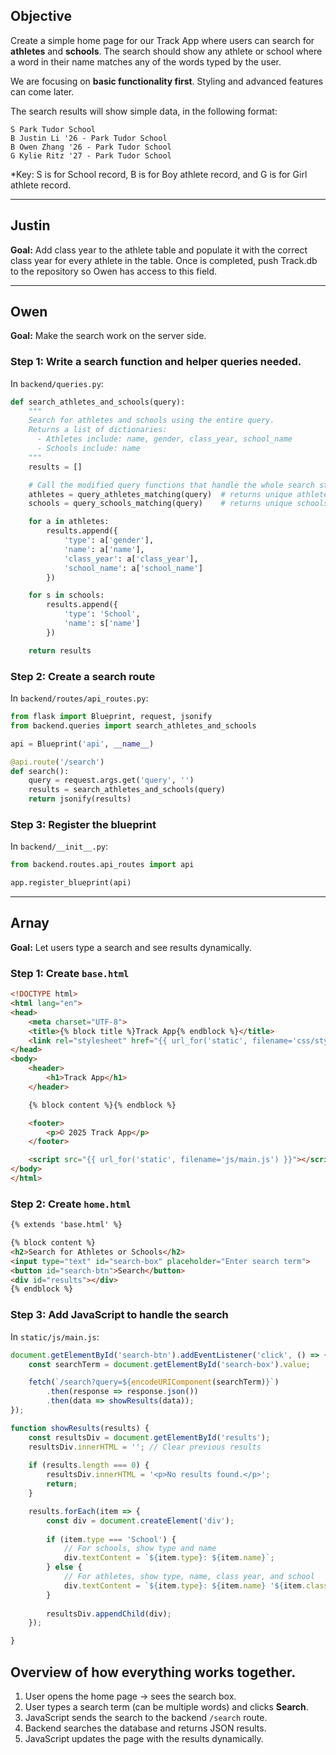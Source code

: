 
## Objective
Create a simple home page for our Track App where users can search for **athletes** and **schools**. The search should show any athlete or school where a word in their name matches any of the words typed by the user.

We are focusing on **basic functionality first**. Styling and advanced features can come later.  

The search results will show simple data, in the following format:

```
S Park Tudor School
B Justin Li '26 - Park Tudor School
B Owen Zhang '26 - Park Tudor School
G Kylie Ritz '27 - Park Tudor School
```


*Key: S is for School record, B is for Boy athlete record, and G is for Girl athlete record. 

---

## Justin
**Goal:** Add class year to the athlete table and populate it with the correct class year for every athlete in the table. Once is completed, push Track.db to the repository so Owen has access to this field. 

---

## Owen 

**Goal:** Make the search work on the server side.

### Step 1: Write a search function and helper queries needed. 

In `backend/queries.py`:

```python
def search_athletes_and_schools(query):
    """
    Search for athletes and schools using the entire query.
    Returns a list of dictionaries:
      - Athletes include: name, gender, class_year, school_name
      - Schools include: name
    """
    results = []

    # Call the modified query functions that handle the whole search string
    athletes = query_athletes_matching(query)  # returns unique athletes where a word in the search matches a word in the athlete name
    schools = query_schools_matching(query)    # returns unique schools where a word in the search matches a word in the school name

    for a in athletes:
        results.append({
            'type': a['gender'],
            'name': a['name'],
            'class_year': a['class_year'],
            'school_name': a['school_name']
        })

    for s in schools:
        results.append({
            'type': 'School',
            'name': s['name']
        })

    return results

```

### Step 2: Create a search route

In `backend/routes/api_routes.py`:

```python
from flask import Blueprint, request, jsonify
from backend.queries import search_athletes_and_schools

api = Blueprint('api', __name__)

@api.route('/search')
def search():
    query = request.args.get('query', '')
    results = search_athletes_and_schools(query)
    return jsonify(results)
```

### Step 3: Register the blueprint

In `backend/__init__.py`:

```python
from backend.routes.api_routes import api

app.register_blueprint(api)
```

---

## Arnay 

**Goal:** Let users type a search and see results dynamically.

### Step 1: Create `base.html`

```html
<!DOCTYPE html>
<html lang="en">
<head>
    <meta charset="UTF-8">
    <title>{% block title %}Track App{% endblock %}</title>
    <link rel="stylesheet" href="{{ url_for('static', filename='css/styles.css') }}">
</head>
<body>
    <header>
        <h1>Track App</h1>
    </header>

    {% block content %}{% endblock %}

    <footer>
        <p>© 2025 Track App</p>
    </footer>

    <script src="{{ url_for('static', filename='js/main.js') }}"></script>
</body>
</html>
```

### Step 2: Create `home.html`

```html
{% extends 'base.html' %}

{% block content %}
<h2>Search for Athletes or Schools</h2>
<input type="text" id="search-box" placeholder="Enter search term">
<button id="search-btn">Search</button>
<div id="results"></div>
{% endblock %}
```

### Step 3: Add JavaScript to handle the search

In `static/js/main.js`:

```javascript
document.getElementById('search-btn').addEventListener('click', () => {
    const searchTerm = document.getElementById('search-box').value;

    fetch(`/search?query=${encodeURIComponent(searchTerm)}`)
        .then(response => response.json())
        .then(data => showResults(data));
});

function showResults(results) {
    const resultsDiv = document.getElementById('results');
    resultsDiv.innerHTML = ''; // Clear previous results
    
    if (results.length === 0) {
        resultsDiv.innerHTML = '<p>No results found.</p>';
        return;
    }

    results.forEach(item => {
        const div = document.createElement('div');
    
        if (item.type === 'School') {
            // For schools, show type and name
            div.textContent = `${item.type}: ${item.name}`;
        } else {
            // For athletes, show type, name, class year, and school
            div.textContent = `${item.type}: ${item.name} '${item.class_year} - ${item.school}`;
        }
    
        resultsDiv.appendChild(div);
    });

}
```

## Overview of how everything works together.

1. User opens the home page → sees the search box.  
2. User types a search term (can be multiple words) and clicks **Search**.  
3. JavaScript sends the search to the backend `/search` route.  
4. Backend searches the database and returns JSON results.  
5. JavaScript updates the page with the results dynamically.  

